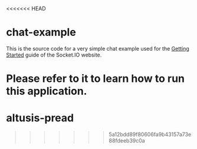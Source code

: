 <<<<<<< HEAD
# chat-example

This is the source code for a very simple chat example used for 
the [Getting Started](http://socket.io/get-started/chat/) guide 
of the Socket.IO website.

Please refer to it to learn how to run this application.
=======
# altusis-pread
>>>>>>> 5a12bdd89f80606fa9b43157a73e88fdeeb39c0a
